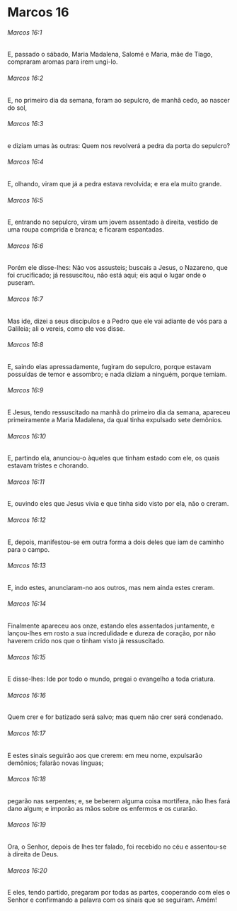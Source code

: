 # Marcos 16

###### Marcos 16:1

E, passado o sábado, Maria Madalena, Salomé e Maria, mãe de Tiago, compraram aromas para irem ungi-lo.

###### Marcos 16:2

E, no primeiro dia da semana, foram ao sepulcro, de manhã cedo, ao nascer do sol,

###### Marcos 16:3

e diziam umas às outras: Quem nos revolverá a pedra da porta do sepulcro?

###### Marcos 16:4

E, olhando, viram que já a pedra estava revolvida; e era ela muito grande.

###### Marcos 16:5

E, entrando no sepulcro, viram um jovem assentado à direita, vestido de uma roupa comprida e branca; e ficaram espantadas.

###### Marcos 16:6

Porém ele disse-lhes: Não vos assusteis; buscais a Jesus, o Nazareno, que foi crucificado; já ressuscitou, não está aqui; eis aqui o lugar onde o puseram.

###### Marcos 16:7

Mas ide, dizei a seus discípulos e a Pedro que ele vai adiante de vós para a Galileia; ali o vereis, como ele vos disse.

###### Marcos 16:8

E, saindo elas apressadamente, fugiram do sepulcro, porque estavam possuídas de temor e assombro; e nada diziam a ninguém, porque temiam.

###### Marcos 16:9

E Jesus, tendo ressuscitado na manhã do primeiro dia da semana, apareceu primeiramente a Maria Madalena, da qual tinha expulsado sete demônios.

###### Marcos 16:10

E, partindo ela, anunciou-o àqueles que tinham estado com ele, os quais estavam tristes e chorando.

###### Marcos 16:11

E, ouvindo eles que Jesus vivia e que tinha sido visto por ela, não o creram.

###### Marcos 16:12

E, depois, manifestou-se em outra forma a dois deles que iam de caminho para o campo.

###### Marcos 16:13

E, indo estes, anunciaram-no aos outros, mas nem ainda estes creram.

###### Marcos 16:14

Finalmente apareceu aos onze, estando eles assentados juntamente, e lançou-lhes em rosto a sua incredulidade e dureza de coração, por não haverem crido nos que o tinham visto já ressuscitado.

###### Marcos 16:15

E disse-lhes: Ide por todo o mundo, pregai o evangelho a toda criatura.

###### Marcos 16:16

Quem crer e for batizado será salvo; mas quem não crer será condenado.

###### Marcos 16:17

E estes sinais seguirão aos que crerem: em meu nome, expulsarão demônios; falarão novas línguas;

###### Marcos 16:18

pegarão nas serpentes; e, se beberem alguma coisa mortífera, não lhes fará dano algum; e imporão as mãos sobre os enfermos e os curarão.

###### Marcos 16:19

Ora, o Senhor, depois de lhes ter falado, foi recebido no céu e assentou-se à direita de Deus.

###### Marcos 16:20

E eles, tendo partido, pregaram por todas as partes, cooperando com eles o Senhor e confirmando a palavra com os sinais que se seguiram. Amém!

